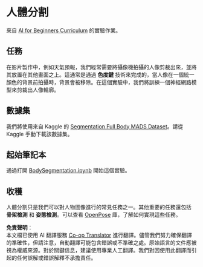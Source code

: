 <!--
CO_OP_TRANSLATOR_METADATA:
{
  "original_hash": "365f0decfe0f47b460bbde8227c5009d",
  "translation_date": "2025-08-26T09:12:11+00:00",
  "source_file": "lessons/4-ComputerVision/12-Segmentation/lab/README.md",
  "language_code": "mo"
}
-->
# 人體分割

來自 [AI for Beginners Curriculum](https://github.com/microsoft/ai-for-beginners) 的實驗作業。

## 任務

在影片製作中，例如天氣預報，我們經常需要將攝像機拍攝的人像剪裁出來，並將其放置在其他畫面之上。這通常是通過 **色度鍵** 技術來完成的，當人像在一個統一顏色的背景前拍攝時，背景會被移除。在這個實驗中，我們將訓練一個神經網路模型來剪裁出人像輪廓。

## 數據集

我們將使用來自 Kaggle 的 [Segmentation Full Body MADS Dataset](https://www.kaggle.com/datasets/tapakah68/segmentation-full-body-mads-dataset)。請從 Kaggle 手動下載該數據集。

## 起始筆記本

通過打開 [BodySegmentation.ipynb](../../../../../../lessons/4-ComputerVision/12-Segmentation/lab/BodySegmentation.ipynb) 開始這個實驗。

## 收穫

人體分割只是我們可以對人物圖像進行的常見任務之一。其他重要的任務還包括 **骨架檢測** 和 **姿態檢測**。可以查看 [OpenPose](https://github.com/CMU-Perceptual-Computing-Lab/openpose) 庫，了解如何實現這些任務。

**免責聲明**：  
本文檔已使用 AI 翻譯服務 [Co-op Translator](https://github.com/Azure/co-op-translator) 進行翻譯。儘管我們努力確保翻譯的準確性，但請注意，自動翻譯可能包含錯誤或不準確之處。原始語言的文件應被視為權威來源。對於關鍵信息，建議使用專業人工翻譯。我們對因使用此翻譯而引起的任何誤解或錯誤解釋不承擔責任。